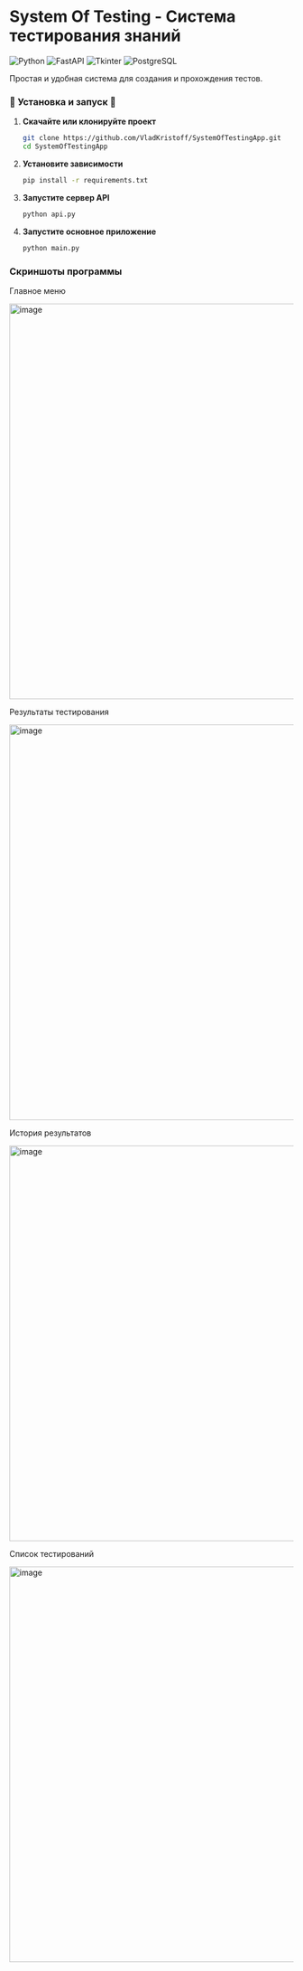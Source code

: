 # System Of Testing - Система тестирования знаний

![Python](https://img.shields.io/badge/Python-3.8+-blue.svg)
![FastAPI](https://img.shields.io/badge/FastAPI-0.100+-green.svg)
![Tkinter](https://img.shields.io/badge/GUI-Tkinter-orange.svg)
![PostgreSQL](https://img.shields.io/badge/DB-PostgreSQL-blue.svg)

Простая и удобная система для создания и прохождения тестов.

### 🚀 Установка и запуск 🚀

1. **Скачайте или клонируйте проект**
   ```bash
   git clone https://github.com/VladKristoff/SystemOfTestingApp.git
   cd SystemOfTestingApp
2. **Установите зависимости**
   ```bash
   pip install -r requirements.txt
3. **Запустите сервер API**
   ```bash
   python api.py
4. **Запустите основное приложение**
   ```bash
   python main.py

### Скриншоты программы
Главное меню

<img width="700" alt="image" src="https://github.com/user-attachments/assets/03de0c6a-0608-4f8a-aae2-48e4c26e5b69" />


Результаты тестирования

<img width="700" alt="image" src="https://github.com/user-attachments/assets/8fbf0632-0e1d-4d3e-8928-d9c24704a368" />

История результатов

<img width="700" alt="image" src="https://github.com/user-attachments/assets/125bece6-bf1e-43a7-998c-86a590c01525" />

Список тестирований

<img width="700" alt="image" src="https://github.com/user-attachments/assets/55243678-b27d-4c43-b627-bcea84026dec" />
